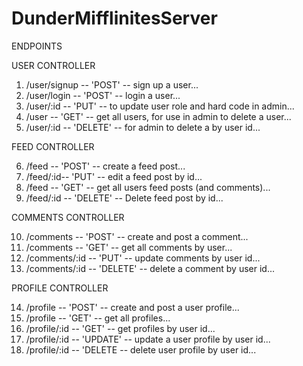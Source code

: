 # DunderMifflinitesServer

ENDPOINTS

USER CONTROLLER

1) /user/signup -- 'POST' -- sign up a user...
2) /user/login -- 'POST' -- login a user...
3) /user/:id -- 'PUT' -- to update user role and hard code in admin...
4) /user -- 'GET' -- get all users, for use in admin to delete a user...
5) /user/:id -- 'DELETE' -- for admin to delete a by user id...

FEED CONTROLLER

6) /feed -- 'POST' -- create a feed post...
7) /feed/:id-- 'PUT' -- edit a feed  post by id...
8) /feed -- 'GET' -- get all users feed posts (and comments)...
9) /feed/:id -- 'DELETE' -- Delete feed post by id...

COMMENTS CONTROLLER

10) /comments -- 'POST' -- create and post a comment...
11) /comments -- 'GET' -- get all comments by user...
12) /comments/:id -- 'PUT' -- update comments by user id...
13) /comments/:id -- 'DELETE' -- delete a comment by user id...

PROFILE CONTROLLER

14) /profile -- 'POST' -- create and post a user profile...
15) /profile -- 'GET' -- get all profiles...
16) /profile/:id -- 'GET' -- get profiles by user id...
17) /profile/:id -- 'UPDATE' -- update a user profile by user id...
18) /profile/:id -- 'DELETE -- delete  user profile by user id...

